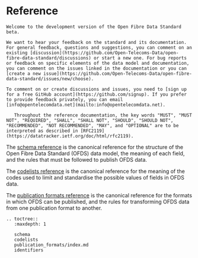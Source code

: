 # Reference

```{admonition} Beta development version
Welcome to the development version of the Open Fibre Data Standard beta.

We want to hear your feedback on the standard and its documentation. For general feedback, questions and suggestions, you can comment on an existing [discussion](https://github.com/Open-Telecoms-Data/open-fibre-data-standard/discussions) or start a new one. For bug reports or feedback on specific elements of the data model and documentation, you can comment on the issues linked in the documentation or you can [create a new issue](https://github.com/Open-Telecoms-Data/open-fibre-data-standard/issues/new/choose).

To comment on or create discussions and issues, you need to [sign up for a free GitHub account](https://github.com/signup). If you prefer to provide feedback privately, you can email [info@opentelecomdata.net](mailto:info@opentelecomdata.net).
```

```{note}
   Throughout the reference documentation, the key words "MUST", "MUST NOT", "REQUIRED", "SHALL", "SHALL NOT", "SHOULD", "SHOULD NOT", "RECOMMENDED", "NOT RECOMMENDED", "MAY", and "OPTIONAL" are to be interpreted as described in [RFC2119](https://datatracker.ietf.org/doc/html/rfc2119).
```

The [schema reference](schema.md) is the canonical reference for the structure of the Open Fibre Data Standard (OFDS) data model, the meaning of each field, and the rules that must be followed to publish OFDS data.

The [codelists reference](codelists.md) is the canonical reference for the meaning of the codes used to limit and standardise the possible values of fields in OFDS data.

The [publication formats reference](publication_formats/index.md) is the canonical reference for the formats in which OFDS can be published, and the rules for transforming OFDS data from one publication format to another.

```{eval-rst}
.. toctree::
   :maxdepth: 1
   
   schema
   codelists
   publication_formats/index.md
   identifiers
```

